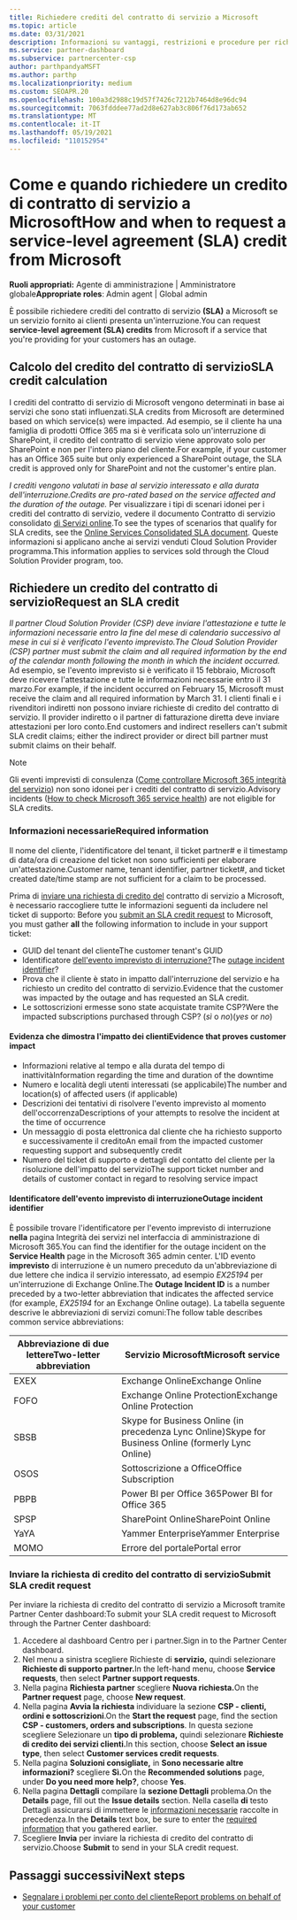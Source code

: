 ```yaml
---
title: Richiedere crediti del contratto di servizio a Microsoft
ms.topic: article
ms.date: 03/31/2021
description: Informazioni su vantaggi, restrizioni e procedure per richiedere un credito di contratto di servizio a Microsoft in caso di interruzione del servizio da parte dei clienti.
ms.service: partner-dashboard
ms.subservice: partnercenter-csp
author: parthpandyaMSFT
ms.author: parthp
ms.localizationpriority: medium
ms.custom: SEOAPR.20
ms.openlocfilehash: 100a3d2988c19d57f7426c7212b7464d8e96dc94
ms.sourcegitcommit: 7063fdddee77ad2d8e627ab3c806f76d173ab652
ms.translationtype: MT
ms.contentlocale: it-IT
ms.lasthandoff: 05/19/2021
ms.locfileid: "110152954"
---
```

# <a name="how-and-when-to-request-a-service-level-agreement-sla-credit-from-microsoft"></a><span data-ttu-id="d175d-103">Come e quando richiedere un credito di contratto di servizio a Microsoft</span><span class="sxs-lookup"><span data-stu-id="d175d-103">How and when to request a service-level agreement (SLA) credit from Microsoft</span></span>

<span data-ttu-id="d175d-104">**Ruoli appropriati:** Agente di amministrazione | Amministratore globale</span><span class="sxs-lookup"><span data-stu-id="d175d-104">**Appropriate roles**: Admin agent | Global admin</span></span>

<span data-ttu-id="d175d-105">È possibile richiedere crediti del contratto di servizio **(SLA)** a Microsoft se un servizio fornito ai clienti presenta un'interruzione.</span><span class="sxs-lookup"><span data-stu-id="d175d-105">You can request **service-level agreement (SLA) credits** from Microsoft if a service that you're providing for your customers has an outage.</span></span>

## <a name="sla-credit-calculation"></a><span data-ttu-id="d175d-106">Calcolo del credito del contratto di servizio</span><span class="sxs-lookup"><span data-stu-id="d175d-106">SLA credit calculation</span></span>

<span data-ttu-id="d175d-107">I crediti del contratto di servizio di Microsoft vengono determinati in base ai servizi che sono stati influenzati.</span><span class="sxs-lookup"><span data-stu-id="d175d-107">SLA credits from Microsoft are determined based on which service(s) were impacted.</span></span> <span data-ttu-id="d175d-108">Ad esempio, se il cliente ha una famiglia di prodotti Office 365 ma si è verificata solo un'interruzione di SharePoint, il credito del contratto di servizio viene approvato solo per SharePoint e non per l'intero piano del cliente.</span><span class="sxs-lookup"><span data-stu-id="d175d-108">For example, if your customer has an Office 365 suite but only experienced a SharePoint outage, the SLA credit is approved only for SharePoint and not the customer's entire plan.</span></span>

<span data-ttu-id="d175d-109">*I crediti vengono valutati in base al servizio interessato e alla durata dell'interruzione.*</span><span class="sxs-lookup"><span data-stu-id="d175d-109">*Credits are pro-rated based on the service affected and the duration of the outage.*</span></span> <span data-ttu-id="d175d-110">Per visualizzare i tipi di scenari idonei per i crediti del contratto di servizio, vedere il documento Contratto di servizio consolidato [di Servizi online](http://www.microsoftvolumelicensing.com/DocumentSearch.aspx?Mode=3&DocumentTypeId=37).</span><span class="sxs-lookup"><span data-stu-id="d175d-110">To see the types of scenarios that qualify for SLA credits, see the [Online Services Consolidated SLA document](http://www.microsoftvolumelicensing.com/DocumentSearch.aspx?Mode=3&DocumentTypeId=37).</span></span> <span data-ttu-id="d175d-111">Queste informazioni si applicano anche ai servizi venduti Cloud Solution Provider programma.</span><span class="sxs-lookup"><span data-stu-id="d175d-111">This information applies to services sold through the Cloud Solution Provider program, too.</span></span>


## <a name="request-an-sla-credit"></a><span data-ttu-id="d175d-112">Richiedere un credito del contratto di servizio</span><span class="sxs-lookup"><span data-stu-id="d175d-112">Request an SLA credit</span></span>

<span data-ttu-id="d175d-113">*Il partner Cloud Solution Provider (CSP) deve inviare l'attestazione e tutte le informazioni necessarie entro la fine del mese di calendario successivo al mese in cui si è verificato l'evento imprevisto.*</span><span class="sxs-lookup"><span data-stu-id="d175d-113">*The Cloud Solution Provider (CSP) partner must submit the claim and all required information by the end of the calendar month following the month in which the incident occurred.*</span></span> <span data-ttu-id="d175d-114">Ad esempio, se l'evento imprevisto si è verificato il 15 febbraio, Microsoft deve ricevere l'attestazione e tutte le informazioni necessarie entro il 31 marzo.</span><span class="sxs-lookup"><span data-stu-id="d175d-114">For example, if the incident occurred on February 15, Microsoft must receive the claim and all required information by March 31.</span></span> <span data-ttu-id="d175d-115">I clienti finali e i rivenditori indiretti non possono inviare richieste di credito del contratto di servizio. Il provider indiretto o il partner di fatturazione diretta deve inviare attestazioni per loro conto.</span><span class="sxs-lookup"><span data-stu-id="d175d-115">End customers and indirect resellers can't submit SLA credit claims; either the indirect provider or direct bill partner must submit claims on their behalf.</span></span>

>[!NOTE]
><span data-ttu-id="d175d-116">Gli eventi imprevisti di consulenza ([Come controllare Microsoft 365 integrità del servizio](/microsoft-365/enterprise/view-service-health#incidents-and-advisories)) non sono idonei per i crediti del contratto di servizio.</span><span class="sxs-lookup"><span data-stu-id="d175d-116">Advisory incidents ([How to check Microsoft 365 service health](/microsoft-365/enterprise/view-service-health#incidents-and-advisories)) are not eligible for SLA credits.</span></span>

### <a name="required-information"></a><span data-ttu-id="d175d-117">Informazioni necessarie</span><span class="sxs-lookup"><span data-stu-id="d175d-117">Required information</span></span>

<span data-ttu-id="d175d-118">Il nome del cliente, l'identificatore del tenant, il ticket partner# e il timestamp di data/ora di creazione del ticket non sono sufficienti per elaborare un'attestazione.</span><span class="sxs-lookup"><span data-stu-id="d175d-118">Customer name, tenant identifier, partner ticket#, and ticket created date/time stamp are not sufficient for a claim to be processed.</span></span>

<span data-ttu-id="d175d-119">Prima di [inviare una richiesta di credito del](#submit-sla-credit-request) contratto di servizio a Microsoft, è necessario raccogliere tutte le informazioni seguenti da includere nel ticket di supporto: </span><span class="sxs-lookup"><span data-stu-id="d175d-119">Before you [submit an SLA credit request](#submit-sla-credit-request) to Microsoft, you must gather **all** the following information to include in your support ticket:</span></span>

- <span data-ttu-id="d175d-120">GUID del tenant del cliente</span><span class="sxs-lookup"><span data-stu-id="d175d-120">The customer tenant's GUID</span></span>
- <span data-ttu-id="d175d-121">Identificatore [dell'evento imprevisto di interruzione?](#outage-incident-identifier)</span><span class="sxs-lookup"><span data-stu-id="d175d-121">The [outage incident identifier](#outage-incident-identifier)?</span></span>
- <span data-ttu-id="d175d-122">Prova che il cliente è stato in impatto dall'interruzione del servizio e ha richiesto un credito del contratto di servizio.</span><span class="sxs-lookup"><span data-stu-id="d175d-122">Evidence that the customer was impacted by the outage and has requested an SLA credit.</span></span>
- <span data-ttu-id="d175d-123">Le sottoscrizioni ermesse sono state acquistate tramite CSP?</span><span class="sxs-lookup"><span data-stu-id="d175d-123">Were the impacted subscriptions purchased through CSP?</span></span> <span data-ttu-id="d175d-124">(*sì* o *no*)</span><span class="sxs-lookup"><span data-stu-id="d175d-124">(*yes* or *no*)</span></span>

#### <a name="evidence-that-proves-customer-impact"></a><span data-ttu-id="d175d-125">Evidenza che dimostra l'impatto dei clienti</span><span class="sxs-lookup"><span data-stu-id="d175d-125">Evidence that proves customer impact</span></span>

- <span data-ttu-id="d175d-126">Informazioni relative al tempo e alla durata del tempo di inattività</span><span class="sxs-lookup"><span data-stu-id="d175d-126">Information regarding the time and duration of the downtime</span></span>
- <span data-ttu-id="d175d-127">Numero e località degli utenti interessati (se applicabile)</span><span class="sxs-lookup"><span data-stu-id="d175d-127">The number and location(s) of affected users (if applicable)</span></span>
- <span data-ttu-id="d175d-128">Descrizioni dei tentativi di risolvere l'evento imprevisto al momento dell'occorrenza</span><span class="sxs-lookup"><span data-stu-id="d175d-128">Descriptions of your attempts to resolve the incident at the time of occurrence</span></span>
- <span data-ttu-id="d175d-129">Un messaggio di posta elettronica dal cliente che ha richiesto supporto e successivamente il credito</span><span class="sxs-lookup"><span data-stu-id="d175d-129">An email from the impacted customer requesting support and subsequently credit</span></span>
- <span data-ttu-id="d175d-130">Numero del ticket di supporto e dettagli del contatto del cliente per la risoluzione dell'impatto del servizio</span><span class="sxs-lookup"><span data-stu-id="d175d-130">The support ticket number and details of customer contact in regard to resolving service impact</span></span>


#### <a name="outage-incident-identifier"></a><span data-ttu-id="d175d-131">Identificatore dell'evento imprevisto di interruzione</span><span class="sxs-lookup"><span data-stu-id="d175d-131">Outage incident identifier</span></span>

<span data-ttu-id="d175d-132">È possibile trovare l'identificatore per l'evento imprevisto di interruzione **nella** pagina Integrità dei servizi nel interfaccia di amministrazione di Microsoft 365.</span><span class="sxs-lookup"><span data-stu-id="d175d-132">You can find the identifier for the outage incident on the **Service Health** page in the Microsoft 365 admin center.</span></span> <span data-ttu-id="d175d-133">L'ID evento **imprevisto** di interruzione è un numero preceduto da un'abbreviazione di due lettere che indica il servizio interessato, ad esempio *EX25194* per un'interruzione di Exchange Online.</span><span class="sxs-lookup"><span data-stu-id="d175d-133">The **Outage Incident ID** is a number preceded by a two-letter abbreviation that indicates the affected service (for example, *EX25194* for an Exchange Online outage).</span></span> <span data-ttu-id="d175d-134">La tabella seguente descrive le abbreviazioni di servizi comuni:</span><span class="sxs-lookup"><span data-stu-id="d175d-134">The follow table describes common service abbreviations:</span></span>

| <span data-ttu-id="d175d-135">Abbreviazione di due lettere</span><span class="sxs-lookup"><span data-stu-id="d175d-135">Two-letter abbreviation</span></span> | <span data-ttu-id="d175d-136">Servizio Microsoft</span><span class="sxs-lookup"><span data-stu-id="d175d-136">Microsoft service</span></span> |
| ----------------------- | ----------------- |
| <span data-ttu-id="d175d-137">EX</span><span class="sxs-lookup"><span data-stu-id="d175d-137">EX</span></span> | <span data-ttu-id="d175d-138">Exchange Online</span><span class="sxs-lookup"><span data-stu-id="d175d-138">Exchange Online</span></span> |
| <span data-ttu-id="d175d-139">FO</span><span class="sxs-lookup"><span data-stu-id="d175d-139">FO</span></span> | <span data-ttu-id="d175d-140">Exchange Online Protection</span><span class="sxs-lookup"><span data-stu-id="d175d-140">Exchange Online Protection</span></span> |
| <span data-ttu-id="d175d-141">SB</span><span class="sxs-lookup"><span data-stu-id="d175d-141">SB</span></span> | <span data-ttu-id="d175d-142">Skype for Business Online (in precedenza Lync Online)</span><span class="sxs-lookup"><span data-stu-id="d175d-142">Skype for Business Online (formerly Lync Online)</span></span> |
| <span data-ttu-id="d175d-143">OS</span><span class="sxs-lookup"><span data-stu-id="d175d-143">OS</span></span> | <span data-ttu-id="d175d-144">Sottoscrizione a Office</span><span class="sxs-lookup"><span data-stu-id="d175d-144">Office Subscription</span></span> |
| <span data-ttu-id="d175d-145">PB</span><span class="sxs-lookup"><span data-stu-id="d175d-145">PB</span></span> | <span data-ttu-id="d175d-146">Power BI per Office 365</span><span class="sxs-lookup"><span data-stu-id="d175d-146">Power BI for Office 365</span></span> |
| <span data-ttu-id="d175d-147">SP</span><span class="sxs-lookup"><span data-stu-id="d175d-147">SP</span></span> | <span data-ttu-id="d175d-148">SharePoint Online</span><span class="sxs-lookup"><span data-stu-id="d175d-148">SharePoint Online</span></span> |
| <span data-ttu-id="d175d-149">Ya</span><span class="sxs-lookup"><span data-stu-id="d175d-149">YA</span></span> | <span data-ttu-id="d175d-150">Yammer Enterprise</span><span class="sxs-lookup"><span data-stu-id="d175d-150">Yammer Enterprise</span></span> |
| <span data-ttu-id="d175d-151">MO</span><span class="sxs-lookup"><span data-stu-id="d175d-151">MO</span></span> | <span data-ttu-id="d175d-152">Errore del portale</span><span class="sxs-lookup"><span data-stu-id="d175d-152">Portal error</span></span> |

### <a name="submit-sla-credit-request"></a><span data-ttu-id="d175d-153">Inviare la richiesta di credito del contratto di servizio</span><span class="sxs-lookup"><span data-stu-id="d175d-153">Submit SLA credit request</span></span>

<span data-ttu-id="d175d-154">Per inviare la richiesta di credito del contratto di servizio a Microsoft tramite Partner Center dashboard:</span><span class="sxs-lookup"><span data-stu-id="d175d-154">To submit your SLA credit request to Microsoft through the Partner Center dashboard:</span></span>

1. <span data-ttu-id="d175d-155">Accedere al dashboard Centro per i partner.</span><span class="sxs-lookup"><span data-stu-id="d175d-155">Sign in to the Partner Center dashboard.</span></span>
2. <span data-ttu-id="d175d-156">Nel menu a sinistra scegliere Richieste di **servizio,** quindi selezionare **Richieste di supporto partner.**</span><span class="sxs-lookup"><span data-stu-id="d175d-156">In the left-hand menu, choose **Service requests**, then select **Partner support requests**.</span></span>
3. <span data-ttu-id="d175d-157">Nella pagina **Richiesta partner** scegliere **Nuova richiesta.**</span><span class="sxs-lookup"><span data-stu-id="d175d-157">On the **Partner request** page, choose **New request**.</span></span>
4. <span data-ttu-id="d175d-158">Nella pagina **Avvia la richiesta** individuare la sezione **CSP - clienti, ordini e sottoscrizioni**.</span><span class="sxs-lookup"><span data-stu-id="d175d-158">On the **Start the request** page, find the section **CSP - customers, orders and subscriptions**.</span></span> <span data-ttu-id="d175d-159">In questa sezione scegliere Selezionare un **tipo di problema,** quindi selezionare **Richieste di credito dei servizi clienti.**</span><span class="sxs-lookup"><span data-stu-id="d175d-159">In this section, choose **Select an issue type**, then select **Customer services credit requests**.</span></span>
5. <span data-ttu-id="d175d-160">Nella pagina **Soluzioni consigliate,** in **Sono necessarie altre informazioni?** scegliere **Sì.**</span><span class="sxs-lookup"><span data-stu-id="d175d-160">On the **Recommended solutions** page, under **Do you need more help?**, choose **Yes**.</span></span>
6. <span data-ttu-id="d175d-161">Nella pagina **Dettagli** compilare la **sezione Dettagli** problema.</span><span class="sxs-lookup"><span data-stu-id="d175d-161">On the **Details** page, fill out the **Issue details** section.</span></span> <span data-ttu-id="d175d-162">Nella casella **di** testo Dettagli assicurarsi di immettere le [informazioni necessarie](#required-information) raccolte in precedenza.</span><span class="sxs-lookup"><span data-stu-id="d175d-162">In the **Details** text box, be sure to enter the [required information](#required-information) that you gathered earlier.</span></span>
7. <span data-ttu-id="d175d-163">Scegliere **Invia** per inviare la richiesta di credito del contratto di servizio.</span><span class="sxs-lookup"><span data-stu-id="d175d-163">Choose **Submit** to send in your SLA credit request.</span></span>

## <a name="next-steps"></a><span data-ttu-id="d175d-164">Passaggi successivi</span><span class="sxs-lookup"><span data-stu-id="d175d-164">Next steps</span></span>

- [<span data-ttu-id="d175d-165">Segnalare i problemi per conto del cliente</span><span class="sxs-lookup"><span data-stu-id="d175d-165">Report problems on behalf of your customer</span></span>](report-problems-on-behalf-of-a-customer.md)
